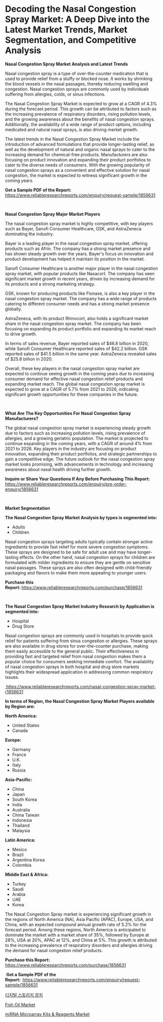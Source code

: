 <p><h1>Decoding the Nasal Congestion Spray Market: A Deep Dive into the Latest Market Trends, Market Segmentation, and Competitive Analysis</h1></p><p><strong>Nasal Congestion Spray Market Analysis and Latest Trends</strong></p>
<p><p>Nasal congestion spray is a type of over-the-counter medication that is used to provide relief from a stuffy or blocked nose. It works by shrinking the blood vessels in the nasal passages, thereby reducing swelling and congestion. Nasal congestion sprays are commonly used by individuals suffering from allergies, colds, or sinus infections.</p><p>The Nasal Congestion Spray Market is expected to grow at a CAGR of 4.3% during the forecast period. This growth can be attributed to factors such as the increasing prevalence of respiratory disorders, rising pollution levels, and the growing awareness about the benefits of nasal congestion sprays. Additionally, the availability of a wide range of product options, including medicated and natural nasal sprays, is also driving market growth.</p><p>The latest trends in the Nasal Congestion Spray Market include the introduction of advanced formulations that provide longer-lasting relief, as well as the development of natural and organic nasal sprays to cater to the increasing demand for chemical-free products. Manufacturers are also focusing on product innovation and expanding their product portfolios to cater to the diverse needs of consumers. With the growing popularity of nasal congestion sprays as a convenient and effective solution for nasal congestion, the market is expected to witness significant growth in the coming years.</p></p>
<p><strong>Get a Sample PDF of the Report:&nbsp;</strong> <a href="https://www.reliableresearchreports.com/enquiry/request-sample/1856631">https://www.reliableresearchreports.com/enquiry/request-sample/1856631</a></p>
<p>&nbsp;</p>
<p><strong>Nasal Congestion Spray Major Market Players</strong></p>
<p><p>The nasal congestion spray market is highly competitive, with key players such as Bayer, Sanofi Consumer Healthcare, GSK, and AstraZeneca dominating the industry. </p><p>Bayer is a leading player in the nasal congestion spray market, offering products such as Afrin. The company has a strong market presence and has shown steady growth over the years. Bayer's focus on innovation and product development has helped it maintain its position in the market.</p><p>Sanofi Consumer Healthcare is another major player in the nasal congestion spray market, with popular products like Nasacort. The company has seen significant market growth in recent years, driven by increasing demand for its products and a strong marketing strategy.</p><p>GSK, known for producing products like Flonase, is also a key player in the nasal congestion spray market. The company has a wide range of products catering to different consumer needs and has a strong market presence globally.</p><p>AstraZeneca, with its product Rhinocort, also holds a significant market share in the nasal congestion spray market. The company has been focusing on expanding its product portfolio and expanding its market reach to drive growth.</p><p>In terms of sales revenue, Bayer reported sales of $46.8 billion in 2020, while Sanofi Consumer Healthcare reported sales of $42.2 billion. GSK reported sales of $41.5 billion in the same year. AstraZeneca revealed sales of $25.8 billion in 2020.</p><p>Overall, these key players in the nasal congestion spray market are expected to continue seeing growth in the coming years due to increasing consumer demand for effective nasal congestion relief products and expanding market reach. The global nasal congestion spray market is expected to grow at a CAGR of 5.7% from 2021 to 2026, indicating significant growth opportunities for these companies in the future.</p></p>
<p>&nbsp;</p>
<p><strong>What Are The Key Opportunities For Nasal Congestion Spray Manufacturers?</strong></p>
<p><p>The global nasal congestion spray market is experiencing steady growth due to factors such as increasing pollution levels, rising prevalence of allergies, and a growing geriatric population. The market is projected to continue expanding in the coming years, with a CAGR of around 4% from 2021 to 2026. Key players in the industry are focusing on product innovation, expanding their product portfolios, and strategic partnerships to gain a competitive edge. The future outlook for the nasal congestion spray market looks promising, with advancements in technology and increasing awareness about nasal health driving further growth.</p></p>
<p><strong>Inquire or Share Your Questions If Any Before Purchasing This Report:</strong> <a href="https://www.reliableresearchreports.com/enquiry/pre-order-enquiry/1856631">https://www.reliableresearchreports.com/enquiry/pre-order-enquiry/1856631</a></p>
<p>&nbsp;</p>
<p><strong>Market Segmentation</strong></p>
<p><strong>The Nasal Congestion Spray Market Analysis by types is segmented into:</strong></p>
<p><ul><li>Adults</li><li>Children</li></ul></p>
<p><p>Nasal congestion sprays targeting adults typically contain stronger active ingredients to provide fast relief for more severe congestion symptoms. These sprays are designed to be safe for adult use and may have longer-lasting effects. On the other hand, nasal congestion sprays for children are formulated with milder ingredients to ensure they are gentle on sensitive nasal passages. These sprays are also often designed with child-friendly packaging and flavors to make them more appealing to younger users.</p></p>
<p><strong>Purchase this Report:&nbsp;</strong><a href="https://www.reliableresearchreports.com/purchase/1856631">https://www.reliableresearchreports.com/purchase/1856631</a></p>
<p>&nbsp;</p>
<p><strong>The Nasal Congestion Spray Market Industry Research by Application is segmented into:</strong></p>
<p><ul><li>Hospital</li><li>Drug Store</li></ul></p>
<p><p>Nasal congestion sprays are commonly used in hospitals to provide quick relief for patients suffering from sinus congestion or allergies. These sprays are also available in drug stores for over-the-counter purchase, making them easily accessible to the general public. Their effectiveness in providing fast and targeted relief from nasal congestion makes them a popular choice for consumers seeking immediate comfort. The availability of nasal congestion sprays in both hospital and drug store markets highlights their widespread application in addressing common respiratory issues.</p></p>
<p><a href="https://www.reliableresearchreports.com/nasal-congestion-spray-market-r1856631">&nbsp;https://www.reliableresearchreports.com/nasal-congestion-spray-market-r1856631</a></p>
<p><strong>In terms of Region, the Nasal Congestion Spray Market Players available by Region are:</strong></p>
<p>
    <p> <strong> North America: </strong>
        <ul>
            <li>United States</li>
            <li>Canada</li>
        </ul>
        </p> 
    <p> <strong> Europe: </strong>
        <ul>
            <li>Germany</li>
            <li>France</li>
            <li>U.K.</li>
            <li>Italy</li>
            <li>Russia</li>
        </ul>
        </p> 
    <p> <strong> Asia-Pacific: </strong>
        <ul>
            <li>China</li>
            <li>Japan</li>
            <li>South Korea</li>
            <li>India</li>
            <li>Australia</li>
            <li>China Taiwan</li>
            <li>Indonesia</li>
            <li>Thailand</li>
            <li>Malaysia</li>
        </ul>
        </p> 
    <p> <strong> Latin America: </strong>
        <ul>
            <li>Mexico</li>
            <li>Brazil</li>
            <li>Argentina Korea</li>
            <li>Colombia</li>
        </ul>
        </p> 
    <p> <strong> Middle East & Africa: </strong>
        <ul>
            <li>Turkey</li>
            <li>Saudi</li>
            <li>Arabia</li>
            <li>UAE</li>
            <li>Korea</li>
        </ul>
    </p>
    </p>
<p><p>The Nasal Congestion Spray market is experiencing significant growth in the regions of North America (NA), Asia Pacific (APAC), Europe, USA, and China, with an expected compound annual growth rate of 5.2% for the forecast period. Among these regions, North America is anticipated to dominate the market with a market share of 35%, followed by Europe at 28%, USA at 20%, APAC at 12%, and China at 5%. This growth is attributed to the increasing prevalence of respiratory disorders and allergies driving the demand for nasal congestion relief products.</p></p>
<p><strong>Purchase this Report: </strong><a href="https://www.reliableresearchreports.com/purchase/1856631">https://www.reliableresearchreports.com/purchase/1856631</a></p>
<p>&nbsp;<strong>Get a Sample PDF of the Report:&nbsp;&nbsp;</strong><a href="https://www.reliableresearchreports.com/enquiry/request-sample/1856631">https://www.reliableresearchreports.com/enquiry/request-sample/1856631</a></p>
<p><strong></strong></p>
<p><p><a href="https://github.com/lzrvbyqzftro57/Market-Research-Report-List-2/blob/main/444640856538.md">디지털 스토리지 장치</a></p><p><a href="https://github.com/JennyferFeil2023/Market-Research-Report-List-1/blob/main/fish-oil-market.md">Fish Oil Market</a></p><p><a href="https://github.com/gracielawharr/Market-Research-Report-List-1/blob/main/mirna-microarray-kits-reagents-market.md">miRNA Microarray Kits & Reagents Market</a></p></p>